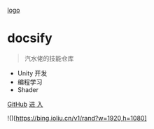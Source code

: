 [logo]()
# docsify

> 汽水佬的技能仓库

* Unity 开发
* 编程学习
* Shader

[GitHub](https://github.com/onionkingdom/)
[进 入](#)

!()[https://bing.ioliu.cn/v1/rand?w=1920,h=1080]
